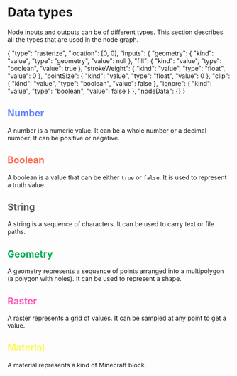 # Data types

Node inputs and outputs can be of different types. This section describes all the types that are used in the node graph.

<Node>
    {
        "type": "rasterize",
        "location": [0, 0],
        "inputs": {
            "geometry": {
                "kind": "value",
                "type": "geometry",
                "value": null
            },
            "fill": {
                "kind": "value",
                "type": "boolean",
                "value": true
            },
            "strokeWeight": {
                "kind": "value",
                "type": "float",
                "value": 0
            },
            "pointSize": {
                "kind": "value",
                "type": "float",
                "value": 0
            },
            "clip": {
                "kind": "value",
                "type": "boolean",
                "value": false
            },
            "ignore": {
                "kind": "value",
                "type": "boolean",
                "value": false
            }
        },
        "nodeData": {}
    }
</Node>

## <span style="color: #6584fc;">Number</span>

A number is a numeric value. It can be a whole number or a decimal number. It can be positive or negative.

## <span style="color: #fc6b53;">Boolean</span>

A boolean is a value that can be either `true` or `false`. It is used to represent a truth value.

## <span style="color: #616161;">String</span>

A string is a sequence of characters. It can be used to carry text or file paths.

## <span style="color: #00ad50;">Geometry</span>

A geometry represents a sequence of points arranged into a multipolygon (a polygon with holes). It can be used to represent a shape.

## <span style="color: #fd5dba;">Raster</span>

A raster represents a grid of values. It can be sampled at any point to get a value.

## <span style="color: #fcf761;">Material</span>

A material represents a kind of Minecraft block.
